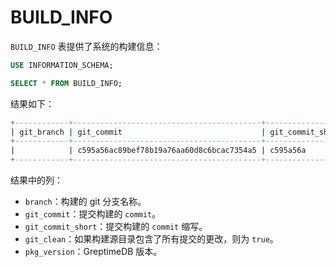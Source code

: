 # BUILD_INFO

`BUILD_INFO` 表提供了系统的构建信息：

```sql
USE INFORMATION_SCHEMA;

SELECT * FROM BUILD_INFO;
```

结果如下：

```sql
+------------+------------------------------------------+------------------+-----------+-------------+
| git_branch | git_commit                               | git_commit_short | git_clean | pkg_version |
+------------+------------------------------------------+------------------+-----------+-------------+
|            | c595a56ac89bef78b19a76aa60d8c6bcac7354a5 | c595a56a         | true      | 0.9.0       |
+------------+------------------------------------------+------------------+-----------+-------------+
```

结果中的列：

* `branch`：构建的 git 分支名称。
* `git_commit`：提交构建的 `commit`。
* `git_commit_short`：提交构建的 `commit` 缩写。
* `git_clean`：如果构建源目录包含了所有提交的更改，则为 `true`。
* `pkg_version`：GreptimeDB 版本。
